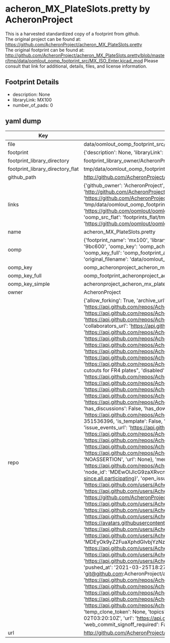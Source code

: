 # acheron_MX_PlateSlots.pretty by AcheronProject  
This is a harvested standardized copy of a footprint from github.  
The original project can be found at:  
https://github.com/AcheronProject/acheron_MX_PlateSlots.pretty  
The original footprint can be found at:
http://github.com/AcheronProject/acheron_MX_PlateSlots.pretty/blob/master/tmp/data/oomlout_oomp_footprint_src/MX_ISO_Enter.kicad_mod
Please consult that link for additional, details, files, and license information.  
## Footprint Details
* description: None  
* libraryLink: MX100  
* number_of_pads: 0  
## yaml dump  
| Key | Value |  
| --- | --- |  
| file | data/oomlout_oomp_footprint_src/acheron_MX_PlateSlots.pretty/MX100.kicad_mod |  
| footprint | {'description': None, 'libraryLink': 'MX100', 'number_of_pads': 0} |  
| footprint_library_directory | footprint_library_owner/AcheronProject_acheron_MX_PlateSlots.pretty |  
| footprint_library_directory_flat | tmp/data/oomlout_oomp_footprint_src/footprints_flat/acheronproject_acheron_mx_plateslots_mx100/working |  
| github_path | http://github.com/AcheronProject/acheron_MX_PlateSlots.pretty/blob/master/tmp/data/oomlout_oomp_footprint_src/MX100.kicad_mod |  
| links | {'github_owner': 'AcheronProject', 'github_repo_name': 'acheron_MX_PlateSlots.pretty', 'github_src': 'http://github.com/AcheronProject/acheron_MX_PlateSlots.pretty/blob/master/tmp/data/oomlout_oomp_footprint_src/MX_ISO_Enter.kicad_mod', 'github_src_repo': 'https://github.com/AcheronProject/acheron_MX_PlateSlots.pretty', 'oomp_bot': 'tmp/data/oomlout_oomp_footprint_src/footprints/acheronproject_acheron_mx_plateslots_mx100/working', 'oomp_bot_github': 'https://github.com/oomlout/oomlout_oomp_footprint_bot/tree/main/tmp/data/oomlout_oomp_footprint_src/footprints/acheronproject_acheron_mx_plateslots_mx100/working', 'oomp_src_flat': 'footprints_flat/tmp/data/oomlout_oomp_footprint_src/footprints_flat/acheronproject_acheron_mx_plateslots_mx100/working', 'oomp_src_flat_github': 'https://github.com/oomlout/oomlout_oomp_footprint_src/tree/main/tmp/data/oomlout_oomp_footprint_src/footprints_flat/acheronproject_acheron_mx_plateslots_mx100/working'} |  
| name | acheron_MX_PlateSlots.pretty |  
| oomp | {'footprint_name': 'mx100', 'library_name': 'acheron_mx_plateslots', 'md5': '9bc6006fe1bb172b7bcf2aca2f4250fb', 'md5_10': '9bc6006fe1', 'md5_5': '9bc60', 'md5_6': '9bc600', 'oomp_key': 'oomp_acheronproject_acheron_mx_plateslots_mx100', 'oomp_key_extra': 'oomp_footprint_acheronproject_acheron_mx_plateslots_mx100', 'oomp_key_full': 'oomp_footprint_acheronproject_acheron_mx_plateslots_mx100_9bc600', 'oomp_key_simple': 'acheronproject_acheron_mx_plateslots_mx100', 'original_filename': 'data/oomlout_oomp_footprint_src/acheron_MX_PlateSlots.pretty/MX100.kicad_mod', 'owner_name': 'acheronproject'} |  
| oomp_key | oomp_acheronproject_acheron_mx_plateslots_mx100 |  
| oomp_key_full | oomp_footprint_acheronproject_acheron_mx_plateslots_mx100 |  
| oomp_key_simple | acheronproject_acheron_mx_plateslots_mx100 |  
| owner | AcheronProject |  
| repo | {'allow_forking': True, 'archive_url': 'https://api.github.com/repos/AcheronProject/acheron_MX_PlateSlots.pretty/{archive_format}{/ref}', 'archived': False, 'assignees_url': 'https://api.github.com/repos/AcheronProject/acheron_MX_PlateSlots.pretty/assignees{/user}', 'blobs_url': 'https://api.github.com/repos/AcheronProject/acheron_MX_PlateSlots.pretty/git/blobs{/sha}', 'branches_url': 'https://api.github.com/repos/AcheronProject/acheron_MX_PlateSlots.pretty/branches{/branch}', 'clone_url': 'https://github.com/AcheronProject/acheron_MX_PlateSlots.pretty.git', 'collaborators_url': 'https://api.github.com/repos/AcheronProject/acheron_MX_PlateSlots.pretty/collaborators{/collaborator}', 'comments_url': 'https://api.github.com/repos/AcheronProject/acheron_MX_PlateSlots.pretty/comments{/number}', 'commits_url': 'https://api.github.com/repos/AcheronProject/acheron_MX_PlateSlots.pretty/commits{/sha}', 'compare_url': 'https://api.github.com/repos/AcheronProject/acheron_MX_PlateSlots.pretty/compare/{base}...{head}', 'contents_url': 'https://api.github.com/repos/AcheronProject/acheron_MX_PlateSlots.pretty/contents/{+path}', 'contributors_url': 'https://api.github.com/repos/AcheronProject/acheron_MX_PlateSlots.pretty/contributors', 'created_at': '2021-03-25T18:25:54Z', 'default_branch': 'master', 'deployments_url': 'https://api.github.com/repos/AcheronProject/acheron_MX_PlateSlots.pretty/deployments', 'description': "AcheronProject's KiCad footprints library for MX-style switch plate cutouts for FR4 plates", 'disabled': False, 'downloads_url': 'https://api.github.com/repos/AcheronProject/acheron_MX_PlateSlots.pretty/downloads', 'events_url': 'https://api.github.com/repos/AcheronProject/acheron_MX_PlateSlots.pretty/events', 'fork': False, 'forks': 1, 'forks_count': 1, 'forks_url': 'https://api.github.com/repos/AcheronProject/acheron_MX_PlateSlots.pretty/forks', 'full_name': 'AcheronProject/acheron_MX_PlateSlots.pretty', 'git_commits_url': 'https://api.github.com/repos/AcheronProject/acheron_MX_PlateSlots.pretty/git/commits{/sha}', 'git_refs_url': 'https://api.github.com/repos/AcheronProject/acheron_MX_PlateSlots.pretty/git/refs{/sha}', 'git_tags_url': 'https://api.github.com/repos/AcheronProject/acheron_MX_PlateSlots.pretty/git/tags{/sha}', 'git_url': 'git://github.com/AcheronProject/acheron_MX_PlateSlots.pretty.git', 'has_discussions': False, 'has_downloads': True, 'has_issues': True, 'has_pages': False, 'has_projects': True, 'has_wiki': True, 'homepage': None, 'hooks_url': 'https://api.github.com/repos/AcheronProject/acheron_MX_PlateSlots.pretty/hooks', 'html_url': 'https://github.com/AcheronProject/acheron_MX_PlateSlots.pretty', 'id': 351536396, 'is_template': False, 'issue_comment_url': 'https://api.github.com/repos/AcheronProject/acheron_MX_PlateSlots.pretty/issues/comments{/number}', 'issue_events_url': 'https://api.github.com/repos/AcheronProject/acheron_MX_PlateSlots.pretty/issues/events{/number}', 'issues_url': 'https://api.github.com/repos/AcheronProject/acheron_MX_PlateSlots.pretty/issues{/number}', 'keys_url': 'https://api.github.com/repos/AcheronProject/acheron_MX_PlateSlots.pretty/keys{/key_id}', 'labels_url': 'https://api.github.com/repos/AcheronProject/acheron_MX_PlateSlots.pretty/labels{/name}', 'language': None, 'languages_url': 'https://api.github.com/repos/AcheronProject/acheron_MX_PlateSlots.pretty/languages', 'license': {'key': 'other', 'name': 'Other', 'node_id': 'MDc6TGljZW5zZTA=', 'spdx_id': 'NOASSERTION', 'url': None}, 'merges_url': 'https://api.github.com/repos/AcheronProject/acheron_MX_PlateSlots.pretty/merges', 'milestones_url': 'https://api.github.com/repos/AcheronProject/acheron_MX_PlateSlots.pretty/milestones{/number}', 'mirror_url': None, 'name': 'acheron_MX_PlateSlots.pretty', 'network_count': 1, 'node_id': 'MDEwOlJlcG9zaXRvcnkzNTE1MzYzOTY=', 'notifications_url': 'https://api.github.com/repos/AcheronProject/acheron_MX_PlateSlots.pretty/notifications{?since,all,participating}', 'open_issues': 0, 'open_issues_count': 0, 'organization': {'avatar_url': 'https://avatars.githubusercontent.com/u/63755935?v=4', 'events_url': 'https://api.github.com/users/AcheronProject/events{/privacy}', 'followers_url': 'https://api.github.com/users/AcheronProject/followers', 'following_url': 'https://api.github.com/users/AcheronProject/following{/other_user}', 'gists_url': 'https://api.github.com/users/AcheronProject/gists{/gist_id}', 'gravatar_id': '', 'html_url': 'https://github.com/AcheronProject', 'id': 63755935, 'login': 'AcheronProject', 'node_id': 'MDEyOk9yZ2FuaXphdGlvbjYzNzU1OTM1', 'organizations_url': 'https://api.github.com/users/AcheronProject/orgs', 'received_events_url': 'https://api.github.com/users/AcheronProject/received_events', 'repos_url': 'https://api.github.com/users/AcheronProject/repos', 'site_admin': False, 'starred_url': 'https://api.github.com/users/AcheronProject/starred{/owner}{/repo}', 'subscriptions_url': 'https://api.github.com/users/AcheronProject/subscriptions', 'type': 'Organization', 'url': 'https://api.github.com/users/AcheronProject'}, 'owner': {'avatar_url': 'https://avatars.githubusercontent.com/u/63755935?v=4', 'events_url': 'https://api.github.com/users/AcheronProject/events{/privacy}', 'followers_url': 'https://api.github.com/users/AcheronProject/followers', 'following_url': 'https://api.github.com/users/AcheronProject/following{/other_user}', 'gists_url': 'https://api.github.com/users/AcheronProject/gists{/gist_id}', 'gravatar_id': '', 'html_url': 'https://github.com/AcheronProject', 'id': 63755935, 'login': 'AcheronProject', 'node_id': 'MDEyOk9yZ2FuaXphdGlvbjYzNzU1OTM1', 'organizations_url': 'https://api.github.com/users/AcheronProject/orgs', 'received_events_url': 'https://api.github.com/users/AcheronProject/received_events', 'repos_url': 'https://api.github.com/users/AcheronProject/repos', 'site_admin': False, 'starred_url': 'https://api.github.com/users/AcheronProject/starred{/owner}{/repo}', 'subscriptions_url': 'https://api.github.com/users/AcheronProject/subscriptions', 'type': 'Organization', 'url': 'https://api.github.com/users/AcheronProject'}, 'private': False, 'pulls_url': 'https://api.github.com/repos/AcheronProject/acheron_MX_PlateSlots.pretty/pulls{/number}', 'pushed_at': '2021-03-25T18:27:10Z', 'releases_url': 'https://api.github.com/repos/AcheronProject/acheron_MX_PlateSlots.pretty/releases{/id}', 'size': 9, 'ssh_url': 'git@github.com:AcheronProject/acheron_MX_PlateSlots.pretty.git', 'stargazers_count': 2, 'stargazers_url': 'https://api.github.com/repos/AcheronProject/acheron_MX_PlateSlots.pretty/stargazers', 'statuses_url': 'https://api.github.com/repos/AcheronProject/acheron_MX_PlateSlots.pretty/statuses/{sha}', 'subscribers_count': 1, 'subscribers_url': 'https://api.github.com/repos/AcheronProject/acheron_MX_PlateSlots.pretty/subscribers', 'subscription_url': 'https://api.github.com/repos/AcheronProject/acheron_MX_PlateSlots.pretty/subscription', 'svn_url': 'https://github.com/AcheronProject/acheron_MX_PlateSlots.pretty', 'tags_url': 'https://api.github.com/repos/AcheronProject/acheron_MX_PlateSlots.pretty/tags', 'teams_url': 'https://api.github.com/repos/AcheronProject/acheron_MX_PlateSlots.pretty/teams', 'temp_clone_token': None, 'topics': [], 'trees_url': 'https://api.github.com/repos/AcheronProject/acheron_MX_PlateSlots.pretty/git/trees{/sha}', 'updated_at': '2022-05-02T03:20:10Z', 'url': 'https://api.github.com/repos/AcheronProject/acheron_MX_PlateSlots.pretty', 'visibility': 'public', 'watchers': 2, 'watchers_count': 2, 'web_commit_signoff_required': False} |  
| url | http://github.com/AcheronProject/acheron_MX_PlateSlots.pretty |  

